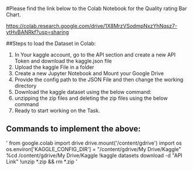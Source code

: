 #Please find the link below to the Colab Notebook for the Quality rating Bar Chart.

https://colab.research.google.com/drive/1X8MrzVSodmpNxzYhNqsz7-ytHvBANRkf?usp=sharing

##Steps to load the Dataset in Colab:

1) In Your kaggle account, go to the API section and create a new API Token and download the kaggle.json file
2) Upload the kaggle File in a folder
3) Create a new Jupyter Notebook and Mount your Google Drive
4) Provide the config path to the JSON File and then change the working directory
5) Download the kaggle dataset using the below command:
6) unzipping the zip files and deleting the zip files using the below command 
7) Ready to start working on the Task. 

## Commands to implement the above:

'
from google.colab import drive
drive.mount('/content/gdrive')
import os
os.environ['KAGGLE_CONFIG_DIR'] = "/content/gdrive/My Drive/Kaggle"
%cd /content/gdrive/My Drive/Kaggle
!kaggle datasets download -d "API Link"
!unzip \*.zip  && rm *.zip
'
